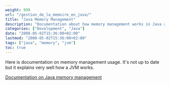 ```yaml
---
weight: 999
url: "/gestion_de_la_memoire_en_java/"
title: "Java Memory Management"
description: "Documentation about how memory management works in Java and in the JVM"
categories: ["Development", "Java"]
date: "2008-05-02T15:36:00+02:00"
lastmod: "2008-05-02T15:36:00+02:00"
tags: ["java", "memory", "jvm"]
toc: true
---
```


Here is documentation on memory management usage. It's not up to date but it explains very well how a JVM works.

[Documentation on Java memory management](/pdf/memoire-java.pdf)
